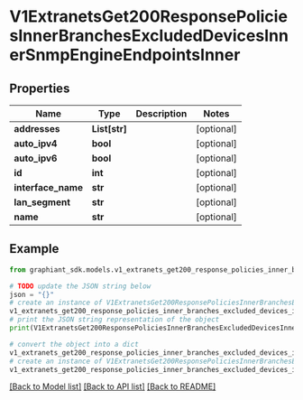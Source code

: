 # V1ExtranetsGet200ResponsePoliciesInnerBranchesExcludedDevicesInnerSnmpEngineEndpointsInner


## Properties

Name | Type | Description | Notes
------------ | ------------- | ------------- | -------------
**addresses** | **List[str]** |  | [optional] 
**auto_ipv4** | **bool** |  | [optional] 
**auto_ipv6** | **bool** |  | [optional] 
**id** | **int** |  | [optional] 
**interface_name** | **str** |  | [optional] 
**lan_segment** | **str** |  | [optional] 
**name** | **str** |  | [optional] 

## Example

```python
from graphiant_sdk.models.v1_extranets_get200_response_policies_inner_branches_excluded_devices_inner_snmp_engine_endpoints_inner import V1ExtranetsGet200ResponsePoliciesInnerBranchesExcludedDevicesInnerSnmpEngineEndpointsInner

# TODO update the JSON string below
json = "{}"
# create an instance of V1ExtranetsGet200ResponsePoliciesInnerBranchesExcludedDevicesInnerSnmpEngineEndpointsInner from a JSON string
v1_extranets_get200_response_policies_inner_branches_excluded_devices_inner_snmp_engine_endpoints_inner_instance = V1ExtranetsGet200ResponsePoliciesInnerBranchesExcludedDevicesInnerSnmpEngineEndpointsInner.from_json(json)
# print the JSON string representation of the object
print(V1ExtranetsGet200ResponsePoliciesInnerBranchesExcludedDevicesInnerSnmpEngineEndpointsInner.to_json())

# convert the object into a dict
v1_extranets_get200_response_policies_inner_branches_excluded_devices_inner_snmp_engine_endpoints_inner_dict = v1_extranets_get200_response_policies_inner_branches_excluded_devices_inner_snmp_engine_endpoints_inner_instance.to_dict()
# create an instance of V1ExtranetsGet200ResponsePoliciesInnerBranchesExcludedDevicesInnerSnmpEngineEndpointsInner from a dict
v1_extranets_get200_response_policies_inner_branches_excluded_devices_inner_snmp_engine_endpoints_inner_from_dict = V1ExtranetsGet200ResponsePoliciesInnerBranchesExcludedDevicesInnerSnmpEngineEndpointsInner.from_dict(v1_extranets_get200_response_policies_inner_branches_excluded_devices_inner_snmp_engine_endpoints_inner_dict)
```
[[Back to Model list]](../README.md#documentation-for-models) [[Back to API list]](../README.md#documentation-for-api-endpoints) [[Back to README]](../README.md)


